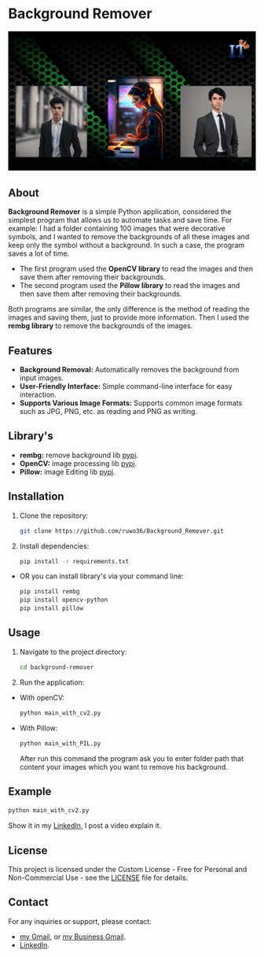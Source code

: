 
# Background Remover

![Background Remover](Background-Remover.gif)

## About

**Background Remover** is a simple Python application, considered the simplest program that allows us to automate tasks and save time. For example: I had a folder containing 100 images that were decorative symbols, and I wanted to remove the backgrounds of all these images and keep only the symbol without a background. In such a case, the program saves a lot of time.
- The first program used the **OpenCV library** to read the images and then save them after removing their backgrounds.
- The second program used the **Pillow library** to read the images and then save them after removing their backgrounds.

Both programs are similar, the only difference is the method of reading the images and saving them, just to provide more information.
Then I used the **rembg library** to remove the backgrounds of the images.

## Features

- **Background Removal:** Automatically removes the background from input images.
- **User-Friendly Interface:** Simple command-line interface for easy interaction.
- **Supports Various Image Formats:** Supports common image formats such as JPG, PNG, etc. as reading and PNG as writing.

## Library's

- **rembg:** remove background lib [pypi](https://pypi.org/project/rembg).
- **OpenCV:** image processing lib [pypi](https://pypi.org/project/opencv-python).
- **Pillow:** image Editing lib [pypi](https://pypi.org/project/pillow).

## Installation

1. Clone the repository:

   ```bash
   git clone https://github.com/ruwo36/Background_Remover.git
   ```

2. Install dependencies:

   ```bash
   pip install -r requirements.txt
   ```

- OR you can install library's via your command line:

   ```bash
   pip install rembg
   pip install opencv-python
   pip install pillow
   ```

## Usage

1. Navigate to the project directory:

   ```bash
   cd background-remover
   ```

2. Run the application:
- With openCV:

   ```bash
   python main_with_cv2.py
   ```
- With Pillow:
 
   ```bash
   python main_with_PIL.py
   ```
   After run this command the program ask you to enter folder path that content your images which you want to remove his background.

## Example

```bash
python main_with_cv2.py
```
Show it in my [LinkedIn](https://www.linkedin.com/feed/update/urn:li:activity:7191694479525908481/), I post a video explain it.

## License

This project is licensed under the Custom License - Free for Personal and Non-Commercial Use - see the [LICENSE](LICENSE) file for details.

## Contact

For any inquiries or support, please contact:
- [my Gmail](mailto:mayasajeeb123@gmail.com), or [my Business Gmail](mailto:it.academy.info1@gmail.com).
- [LinkedIn](https://www.linkedin.com/in/ali-n-ajeeb).
